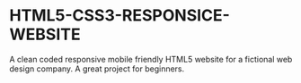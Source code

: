 # HTML5-CSS3-RESPONSICE-WEBSITE
A clean coded responsive mobile friendly HTML5 website for a fictional web design company. A great project for beginners.
